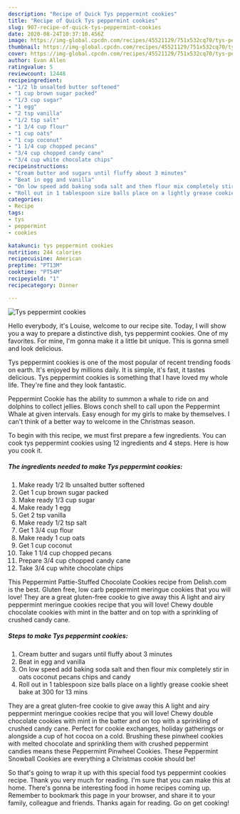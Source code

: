 ```yaml
---
description: "Recipe of Quick Tys peppermint cookies"
title: "Recipe of Quick Tys peppermint cookies"
slug: 907-recipe-of-quick-tys-peppermint-cookies
date: 2020-08-24T10:37:10.456Z
image: https://img-global.cpcdn.com/recipes/45521129/751x532cq70/tys-peppermint-cookies-recipe-main-photo.jpg
thumbnail: https://img-global.cpcdn.com/recipes/45521129/751x532cq70/tys-peppermint-cookies-recipe-main-photo.jpg
cover: https://img-global.cpcdn.com/recipes/45521129/751x532cq70/tys-peppermint-cookies-recipe-main-photo.jpg
author: Evan Allen
ratingvalue: 5
reviewcount: 12448
recipeingredient:
- "1/2 lb unsalted butter softened"
- "1 cup brown sugar packed"
- "1/3 cup sugar"
- "1 egg"
- "2 tsp vanilla"
- "1/2 tsp salt"
- "1 3/4 cup flour"
- "1 cup oats"
- "1 cup coconut"
- "1 1/4 cup chopped pecans"
- "3/4 cup chopped candy cane"
- "3/4 cup white chocolate chips"
recipeinstructions:
- "Cream butter and sugars until fluffy about 3 minutes"
- "Beat in egg and vanilla"
- "On low speed add baking soda salt and then flour mix completely stir in oats coconut pecans chips and candy"
- "Roll out in 1 tablespoon size balls place on a lightly grease cookie sheet bake at 300 for 13 mins"
categories:
- Recipe
tags:
- tys
- peppermint
- cookies

katakunci: tys peppermint cookies 
nutrition: 244 calories
recipecuisine: American
preptime: "PT13M"
cooktime: "PT54M"
recipeyield: "1"
recipecategory: Dinner

---
```



![Tys peppermint cookies](https://img-global.cpcdn.com/recipes/45521129/751x532cq70/tys-peppermint-cookies-recipe-main-photo.jpg)

Hello everybody, it's Louise, welcome to our recipe site. Today, I will show you a way to prepare a distinctive dish, tys peppermint cookies. One of my favorites. For mine, I'm gonna make it a little bit unique. This is gonna smell and look delicious.

Tys peppermint cookies is one of the most popular of recent trending foods on earth. It's enjoyed by millions daily. It is simple, it's fast, it tastes delicious. Tys peppermint cookies is something that I have loved my whole life. They're fine and they look fantastic.

Peppermint Cookie has the ability to summon a whale to ride on and dolphins to collect jellies. Blows conch shell to call upon the Peppermint Whale at given intervals. Easy enough for my girls to make by themselves. I can&#39;t think of a better way to welcome in the Christmas season.


To begin with this recipe, we must first prepare a few ingredients. You can cook tys peppermint cookies using 12 ingredients and 4 steps. Here is how you cook it.

<!--inarticleads1-->

##### The ingredients needed to make Tys peppermint cookies:

1. Make ready 1/2 lb unsalted butter softened
1. Get 1 cup brown sugar packed
1. Make ready 1/3 cup sugar
1. Make ready 1 egg
1. Get 2 tsp vanilla
1. Make ready 1/2 tsp salt
1. Get 1 3/4 cup flour
1. Make ready 1 cup oats
1. Get 1 cup coconut
1. Take 1 1/4 cup chopped pecans
1. Prepare 3/4 cup chopped candy cane
1. Take 3/4 cup white chocolate chips


This Peppermint Pattie-Stuffed Chocolate Cookies recipe from Delish.com is the best. Gluten free, low carb peppermint meringue cookies that you will love! They are a great gluten-free cookie to give away this A light and airy peppermint meringue cookies recipe that you will love! Chewy double chocolate cookies with mint in the batter and on top with a sprinkling of crushed candy cane. 

<!--inarticleads2-->

##### Steps to make Tys peppermint cookies:

1. Cream butter and sugars until fluffy about 3 minutes
1. Beat in egg and vanilla
1. On low speed add baking soda salt and then flour mix completely stir in oats coconut pecans chips and candy
1. Roll out in 1 tablespoon size balls place on a lightly grease cookie sheet bake at 300 for 13 mins


They are a great gluten-free cookie to give away this A light and airy peppermint meringue cookies recipe that you will love! Chewy double chocolate cookies with mint in the batter and on top with a sprinkling of crushed candy cane. Perfect for cookie exchanges, holiday gatherings or alongside a cup of hot cocoa on a cold. Brushing these pinwheel cookies with melted chocolate and sprinkling them with crushed peppermint candies means these Peppermint Pinwheel Cookies. These Peppermint Snowball Cookies are everything a Christmas cookie should be! 

So that's going to wrap it up with this special food tys peppermint cookies recipe. Thank you very much for reading. I'm sure that you can make this at home. There's gonna be interesting food in home recipes coming up. Remember to bookmark this page in your browser, and share it to your family, colleague and friends. Thanks again for reading. Go on get cooking!
